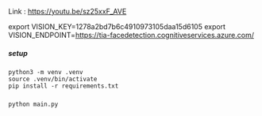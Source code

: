 Link : https://youtu.be/sz25xxF_AVE

export VISION_KEY=1278a2bd7b6c4910973105daa15d6105
export VISION_ENDPOINT=https://tia-facedetection.cognitiveservices.azure.com/

##### setup
```shell
python3 -m venv .venv
source .venv/bin/activate
pip install -r requirements.txt
```

###
```shell
python main.py
```